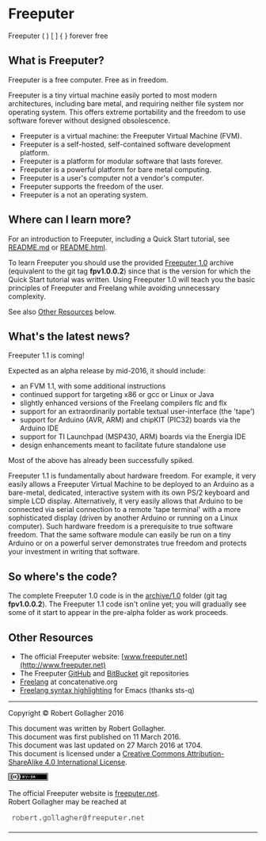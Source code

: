 <meta http-equiv="content-type" content="text/html;charset=utf-8">

# Freeputer

Freeputer ( ) \[ \] { } forever free

## What is Freeputer?

Freeputer is a free computer. Free as in freedom.

Freeputer is a tiny virtual machine easily ported to most modern architectures, including bare metal, and requiring neither file system nor operating system. This offers extreme portability and the freedom to use software forever without designed obsolescence.

* Freeputer is a virtual machine: the Freeputer Virtual Machine (FVM).
* Freeputer is a self-hosted, self-contained software development platform.
* Freeputer is a platform for modular software that lasts forever.
* Freeputer is a powerful platform for bare metal computing.
* Freeputer is a user's computer not a vendor's computer.
* Freeputer supports the freedom of the user.
* Freeputer is a not an operating system.

## Where can I learn more?

For an introduction to Freeputer, including a Quick Start tutorial, see [README.md](archive/1.0/README.md) or [README.html](archive/1.0/README.html).

To learn Freeputer you should use the provided [Freeputer 1.0](archive/1.0) archive (equivalent to the git tag **fpv1.0.0.2**) since that is the version for which the Quick Start tutorial was written. Using Freeputer 1.0 will teach you the basic principles of Freeputer and Freelang while avoiding unnecessary complexity.

See also [Other Resources](#other-resources) below.

## What's the latest news?

Freeputer 1.1 is coming!

Expected as an alpha release by mid-2016, it should include:

* an FVM 1.1, with some additional instructions
* continued support for targeting x86 or gcc or Linux or Java
* slightly enhanced versions of the Freelang compilers flc and flx
* support for an extraordinarily portable textual user-interface (the 'tape')
* support for Arduino (AVR, ARM) and chipKIT (PIC32) boards via the Arduino IDE
* support for TI Launchpad (MSP430, ARM) boards via the Energia IDE
* design enhancements meant to facilitate future standalone use

Most of the above has already been successfully spiked.

Freeputer 1.1 is fundamentally about hardware freedom. For example, it very easily allows a Freeputer Virtual Machine to be deployed to an Arduino as a bare-metal, dedicated, interactive system with its own PS/2 keyboard and simple LCD display. Alternatively, it very easily allows that Arduino to be connected via serial connection to a remote 'tape terminal' with a more sophisticated display (driven by another Arduino or running on a Linux computer). Such hardware freedom is a prerequisite to true software freedom. That the same software module can easily be run on a tiny Arduino or on a powerful server demonstrates true freedom and protects your investment in writing that software.

## So where's the code?

The complete Freeputer 1.0 code is in the [archive/1.0](archive/1.0) folder (git tag **fpv1.0.0.2**). The Freeputer 1.1 code isn't online yet; you will gradually see some of it start to appear in the pre-alpha folder as work proceeds.

## Other Resources

* The official Freeputer website: [www.freeputer.net](http://www.freeputer.net)
* The Freeputer [GitHub](https://github.com/RobertGollagher/Freeputer) and [BitBucket](https://bitbucket.org/RobertGollagher/freeputer/src) git repositories
* [Freelang](http://www.concatenative.org/wiki/view/Freelang) at concatenative.org
* [Freelang syntax highlighting](https://bitbucket.org/sts-q/freeputer/src) for Emacs (thanks sts-q)

---

Copyright © Robert Gollagher 2016  

This document was written by Robert Gollagher.  
This document was first published on 11 March 2016.  
This document was last updated on 27 March 2016 at 1704.  
This document is licensed under a [Creative Commons Attribution-ShareAlike 4.0 International License](http://creativecommons.org/licenses/by-sa/4.0/).

[![](doc/img/80x15.png)](http://creativecommons.org/licenses/by-sa/4.0/)


The official Freeputer website is [freeputer.net](http://www.freeputer.net).  
Robert Gollagher may be reached at

![](doc/img/abc.png)

---

